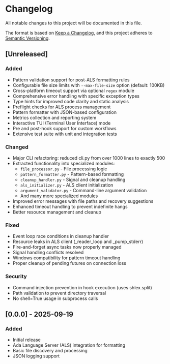 # Changelog

All notable changes to this project will be documented in this file.

The format is based on [Keep a Changelog](https://keepachangelog.com/en/1.0.0/),
and this project adheres to [Semantic Versioning](https://semver.org/spec/v2.0.0.html).

## [Unreleased]

### Added
- Pattern validation support for post-ALS formatting rules
- Configurable file size limits with `--max-file-size` option (default: 100KB)
- Cross-platform timeout support via optional `regex` module
- Comprehensive error handling with specific exception types
- Type hints for improved code clarity and static analysis
- Preflight checks for ALS process management
- Pattern formatter with JSON-based configuration
- Metrics collection and reporting system
- Interactive TUI (Terminal User Interface) mode
- Pre and post-hook support for custom workflows
- Extensive test suite with unit and integration tests

### Changed
- Major CLI refactoring: reduced cli.py from over 1000 lines to exactly 500
- Extracted functionality into specialized modules:
  - `file_processor.py` - File processing logic
  - `pattern_formatter.py` - Pattern-based formatting
  - `cleanup_handler.py` - Signal and cleanup handling
  - `als_initializer.py` - ALS client initialization
  - `argument_validator.py` - Command-line argument validation
  - And many more specialized modules
- Improved error messages with file paths and recovery suggestions
- Enhanced timeout handling to prevent indefinite hangs
- Better resource management and cleanup

### Fixed
- Event loop race conditions in cleanup handler
- Resource leaks in ALS client (_reader_loop and _pump_stderr)
- Fire-and-forget async tasks now properly managed
- Signal handling conflicts resolved
- Windows compatibility for pattern timeout handling
- Proper cleanup of pending futures on connection loss

### Security
- Command injection prevention in hook execution (uses shlex.split)
- Path validation to prevent directory traversal
- No shell=True usage in subprocess calls

## [0.0.0] - 2025-09-19

### Added
- Initial release
- Ada Language Server (ALS) integration for formatting
- Basic file discovery and processing
- JSON logging support